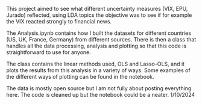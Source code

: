 This project aimed to see what different uncertainty measures (VIX, EPU, Jurado) reflected, using LDA topics the objective was to see if for example the VIX reacted strongly to financial 
news. 

The Analysis.ipynb contains how I built the datasets for different countries (US, UK, France, Germany) from different sources. 
There is then a class that handles all the data processing, analysis and plotting so that this code is straightforward to use for anyone.

The class contains the linear methods used, OLS and Lasso-OLS, and it plots the results from this analysis in a variety of ways. 
Some examples of the different ways of plotting can be found in the notebook.

The data is mostly open source but I am not fully about posting everything here.
The code is cleaned up but the notebook could be a neater. 1/10/2024

